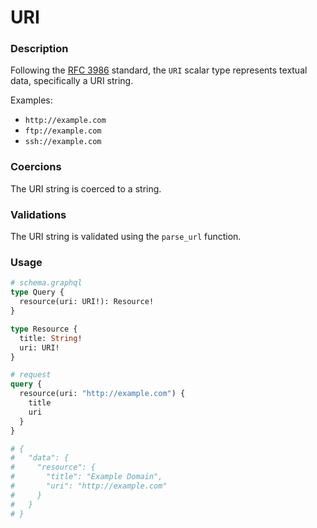 # URI

### Description

Following the [RFC 3986](https://tools.ietf.org/html/rfc3986) standard, the `URI` scalar type represents textual data, specifically a URI string.

Examples:

- `http://example.com`
- `ftp://example.com`
- `ssh://example.com`

### Coercions

The URI string is coerced to a string.

### Validations

The URI string is validated using the `parse_url` function.

### Usage

```graphql
# schema.graphql
type Query {
  resource(uri: URI!): Resource!
}

type Resource {
  title: String!
  uri: URI!
}
```

```graphql
# request
query {
  resource(uri: "http://example.com") {
    title
    uri
  }
}

# {
#   "data": {
#     "resource": {
#       "title": "Example Domain",
#       "uri": "http://example.com"
#     }
#   }
# }
```
